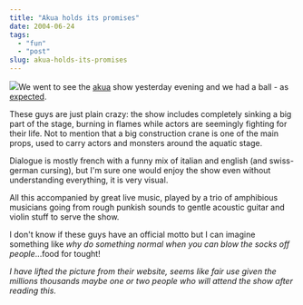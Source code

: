 ```yaml
---
title: "Akua holds its promises"
date: 2004-06-24
tags: 
  - "fun"
  - "post"
slug: akua-holds-its-promises
---
```


![](http://codeconsult.ch/bertrand/archives/images/akua.jpg)We went to see the [akua](http://www.akua.ch) show yesterday evening and we had a ball - as [expected](http://www.codeconsult.ch/bertrand/archives/000272.html).

These guys are just plain crazy: the show includes completely sinking a big part of the stage, burning in flames while actors are seemingly fighting for their life. Not to mention that a big construction crane is one of the main props, used to carry actors and monsters around the aquatic stage.

Dialogue is mostly french with a funny mix of italian and english (and swiss-german cursing), but I'm sure one would enjoy the show even without understanding everything, it is very visual.

All this accompanied by great live music, played by a trio of amphibious musicians going from rough punkish sounds to gentle acoustic guitar and violin stuff to serve the show.

I don't know if these guys have an official motto but I can imagine something like _why do something normal when you can blow the socks off people_...food for tought!

_I have lifted the picture from their website, seems like fair use given the millions thousands maybe one or two people who will attend the show after reading this._
